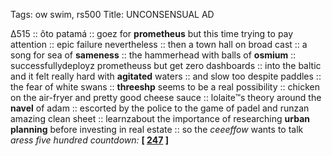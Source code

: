 Tags: ow swim, rs500
Title: UNCONSENSUAL AD
  
∆515 :: ôto patamá :: goez for **prometheus** but this time trying to pay attention :: epic failure nevertheless :: then a town hall on broad cast :: a song for sea of **sameness** :: the hammerhead with balls of **osmium** :: successfullydeployz prometheuss but get zero dashboards :: into the baltic and it felt really hard with **agitated** waters :: and slow too despite paddles :: the fear of white swans :: **threeshp** seems to be a real possibility :: chicken on the air-fryer and pretty good cheese sauce :: lolaite™s theory around the **navel** of adam :: escorted by the police to the game of padel and runzan amazing clean sheet :: learnzabout the importance of researching **urban planning** before investing in real estate ::  so the _ceeeffow_ wants to talk  
_aress five hundred countdown:_ **[ [247](https://www.allmusic.com/album/love-deluxe-mw0000616233) ]**  
